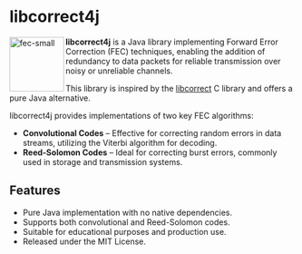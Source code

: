 # libcorrect4j

<img width="96" alt="fec-small" align="left" src="https://github.com/maxirmx/libcorrect4j/assets/2081498/6630ceae-8cda-41fd-b361-cf549a0bf75b">

**libcorrect4j** is a Java library implementing Forward Error Correction (FEC) techniques, enabling the addition of redundancy to data packets for reliable transmission over noisy or unreliable channels.

This library is inspired by the [libcorrect](https://github.com/quiet/libcorrect) C library and offers a pure Java alternative.

libcorrect4j provides implementations of two key FEC algorithms:

- **Convolutional Codes** – Effective for correcting random errors in data streams, utilizing the Viterbi algorithm for decoding.
- **Reed-Solomon Codes** – Ideal for correcting burst errors, commonly used in storage and transmission systems.


## Features

- Pure Java implementation with no native dependencies.
- Supports both convolutional and Reed-Solomon codes.
- Suitable for educational purposes and production use.
- Released under the MIT License.
